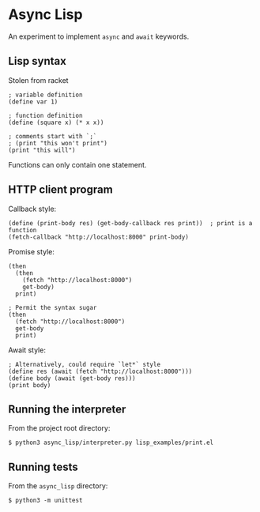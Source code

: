 # Async Lisp

An experiment to implement `async` and `await` keywords.


## Lisp syntax

Stolen from racket

```
; variable definition
(define var 1)

; function definition
(define (square x) (* x x))

; comments start with `;`
; (print "this won't print")
(print "this will")
```

Functions can only contain one statement.


## HTTP client program

Callback style:

```
(define (print-body res) (get-body-callback res print))  ; print is a function
(fetch-callback "http://localhost:8000" print-body)
```

Promise style:

```
(then
  (then
    (fetch "http://localhost:8000")
    get-body)
  print)
  
; Permit the syntax sugar
(then
  (fetch "http://localhost:8000")
  get-body
  print)
```

Await style:

```
; Alternatively, could require `let*` style
(define res (await (fetch "http://localhost:8000")))
(define body (await (get-body res)))
(print body)
```


## Running the interpreter

From the project root directory:

```
$ python3 async_lisp/interpreter.py lisp_examples/print.el
```


## Running tests

From the `async_lisp` directory:

```
$ python3 -m unittest
```

